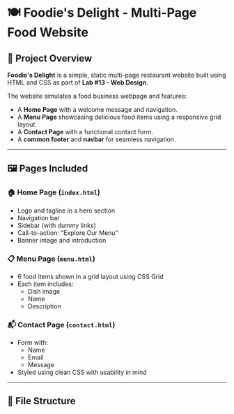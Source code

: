 # 🍽️ Foodie's Delight - Multi-Page Food Website

## 📌 Project Overview
**Foodie's Delight** is a simple, static multi-page restaurant website built using HTML and CSS as part of **Lab #13 - Web Design**.

The website simulates a food business webpage and features:
- A **Home Page** with a welcome message and navigation.
- A **Menu Page** showcasing delicious food items using a responsive grid layout.
- A **Contact Page** with a functional contact form.
- A **common footer** and **navbar** for seamless navigation.

---

## 🖼️ Pages Included

### 🏠 Home Page (`index.html`)
- Logo and tagline in a hero section
- Navigation bar
- Sidebar (with dummy links)
- Call-to-action: “Explore Our Menu”
- Banner image and introduction

### 📋 Menu Page (`menu.html`)
- 6 food items shown in a grid layout using CSS Grid
- Each item includes:
  - Dish image
  - Name
  - Description

### 📬 Contact Page (`contact.html`)
- Form with:
  - Name
  - Email
  - Message
- Styled using clean CSS with usability in mind

---

## 📁 File Structure

